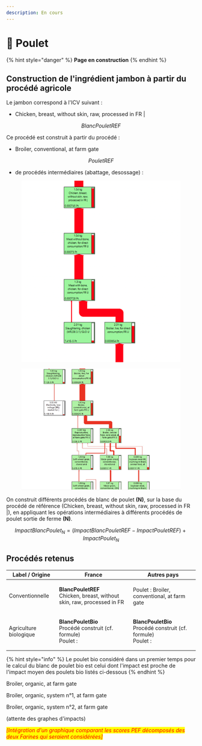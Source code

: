 ```yaml
---
description: En cours
---
```


# 🐣 Poulet

{% hint style="danger" %}
**Page en construction**
{% endhint %}

## Construction de l'ingrédient jambon à partir du procédé agricole

Le jambon correspond à l'ICV suivant :&#x20;

* Chicken, breast, without skin, raw, processed in FR |

$$
BlancPouletREF
$$

Ce procédé est construit à partir du procédé :&#x20;

* Broiler, conventional, at farm gate

$$
PouletREF
$$

* de procédés intermédiaires (abattage, desossage) :

<figure><img src="../../.gitbook/assets/chicken.png" alt=""><figcaption></figcaption></figure>

<figure><img src="../../.gitbook/assets/broiler 1.jpg" alt=""><figcaption></figcaption></figure>

On construit différents procédés de blanc de poulet **(N)**, sur la base du procédé de référence (Chicken, breast, without skin, raw, processed in FR |), en appliquant les opérations intermédiaires à différents procédés de poulet sortie de ferme **(N)**.

$$
ImpactBlancPoulet_N = (ImpactBlancPouletREF - ImpactPouletREF )+ImpactPoulet_N
$$

## Procédés retenus

| Label / Origine        | France                                                                                                                                                           | Autres pays                                                                                                                                                      |
| ---------------------- | ---------------------------------------------------------------------------------------------------------------------------------------------------------------- | ---------------------------------------------------------------------------------------------------------------------------------------------------------------- |
| Conventionnelle        | <p><strong>BlancPouletREF</strong><br><strong></strong>Chicken, breast, without skin, raw, processed in FR |<br>Poulet : Broiler, conventional, at farm gate</p> | <p><strong>BlancPouletREF</strong><br><strong></strong>Chicken, breast, without skin, raw, processed in FR |<br>Poulet : Broiler, conventional, at farm gate</p> |
| Agriculture biologique | <p><strong>BlancPouletBio</strong><br>Procédé construit (cf. formule)<br>Poulet : </p>                                                                           | <p><strong>BlancPouletBio</strong><br>Procédé construit (cf. formule)<br>Poulet : </p>                                                                           |

{% hint style="info" %}
Le poulet bio considéré dans un premier temps pour le calcul du blanc de poulet bio est celui dont l'impact est proche de l'impact moyen des poulets bio listés ci-dessous
{% endhint %}

Broiler, organic, at farm gate

Broiler, organic, system n°1, at farm gate

Broiler, organic, system n°2, at farm gate

(attente des graphes d'impacts)

_<mark style="color:red;">\[Intégration d'un graphique comparant les scores PEF décomposés des deux Farines qui seraient considérées]</mark>_&#x20;

